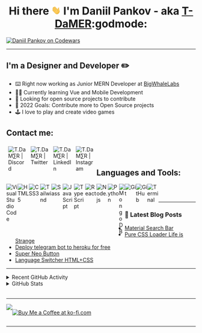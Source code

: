 <h1 align="center">Hi there&nbsp;<img src="https://raw.githubusercontent.com/ABSphreak/ABSphreak/master/gifs/Hi.gif" height="24"> I'm Daniil Pankov - aka <a href="https://t-damer.github.io/myPortfolio/#/">T-DaMER</a>:godmode:</h1> 


<!-- [![Website](https://img.shields.io/website?label=https://github.com/T-Damer/myPortfolio&style=for-the-badge&url=https%3A%2F%2Fhttps://github.com/T-Damer/myPortfolio)](https://github.com/T-Damer/myPortfolio) -->

<!-- <a href="https://stackoverflow.com/users/14385332/t-damer"><img src="https://stackoverflow.com/users/flair/14385332.png?theme=dark" width="208" height="58" alt="profile for T_DaMER at Stack Overflow, Q&amp;A for professional and enthusiast programmers" title="profile for T_DaMER at Stack Overflow, Q&amp;A for professional and enthusiast programmers"></a> -->

<a href="https://www.codewars.com/users/T_DaMER/"><img src="https://www.codewars.com/users/T_DaMER/badges/large" alt="Daniil Pankov on Codewars" title="Daniil Pankov on Codewars"></a>

---

## I'm a Designer and Developer ✏️

- ⌨️ Right now working as Junior MERN Developer at [BigWhaleLabs](https://github.com/BigWhaleLabs)
- 👨‍🎓 Currently learning Vue and Mobile Development
- 👀 Looking for open source projects to contribute
- 🏹 2022 Goals: Contribute more to Open Source projects
- 🕹️ I love to play and create video games

## Contact me:

[<img style="margin: 5px" align="left" alt="T.DaM∑R | Discord" width="50px" src="https://user-images.githubusercontent.com/49658988/147961619-e55ef10b-ac9a-42e9-b0ea-eea37e5b6674.png" />][discord]
[<img style="margin: 5px" align="left" alt="T.DaM∑R | Twitter" width="50px" src="https://user-images.githubusercontent.com/49658988/147961429-6bf4debe-f7b7-4fc2-b5f6-34c1d72eada6.png" />][twitter]
[<img style="margin: 5px" align="left" alt="T.DaM∑R | LinkedIn" width="50px" src="https://user-images.githubusercontent.com/49658988/147961472-41726a08-9490-4b09-b36d-65ba477e66c8.png" />][linkedin]
[<img style="margin: 5px" align="left" alt="T.DaM∑R | Instagram" width="50px" src="https://user-images.githubusercontent.com/49658988/147961566-4a14ac13-a434-4ee6-ba95-9c0305677847.png" />][instagram]

<br />
<br />

## Languages and Tools:

[<img align="left" alt="Visual Studio Code" width="30px" src="https://user-images.githubusercontent.com/49658988/147962349-8f85d228-bbbb-4378-859c-19bd8d554165.png" />][thisrepo]
[<img align="left" alt="HTML5" width="30px" src="https://user-images.githubusercontent.com/49658988/147962335-97f9f47e-9082-433c-8650-deac50c2dc08.png" />][thisrepo]
[<img align="left" alt="CSS3" width="30px" src="https://user-images.githubusercontent.com/49658988/147962309-c3100993-c758-46bb-9518-c353cf4fab47.png" />][thisrepo]
[<img align="left" alt="Tailwind" width="30px" src="https://user-images.githubusercontent.com/49658988/147962285-81f7664a-ccf9-4c1d-89d3-aaa83cac8e1f.png" />][thisrepo]
[<img align="left" alt="Sass" width="30px" src="https://user-images.githubusercontent.com/49658988/147962249-7bac51c8-061b-4248-94ce-29bb54d1e7e7.png" />][thisrepo]
[<img align="left" alt="JavaScript" width="30px" src="https://user-images.githubusercontent.com/49658988/147962219-24c88371-8fe3-4ae7-b367-553f429696bc.png" />][thisrepo]
[<img align="left" alt="TypeScript" width="30px" src="https://user-images.githubusercontent.com/49658988/147963173-63c79011-f036-4cab-b640-8a3302977481.png" />][thisrepo]
[<img align="left" alt="React" width="30px" src="https://user-images.githubusercontent.com/49658988/147962186-03112f17-c3dc-419d-9e03-b8f946a7f259.png" />][thisrepo]
[<img align="left" alt="Node.js" width="30px" src="https://user-images.githubusercontent.com/49658988/147962164-6c767b2d-ae62-4367-8432-5cf12c5da2c3.png" />][thisrepo]
[<img align="left" alt="Python" width="30px" src="https://user-images.githubusercontent.com/49658988/147962117-b3aa0885-26e3-4623-b97d-56a02ccbc6b0.png" />][thisrepo]
[<img align="left" alt="MongoDB" width="15px" src="https://user-images.githubusercontent.com/49658988/147962638-a8cf1459-370c-41a5-bc8f-3bb53fbec957.png" />][thisrepo]
[<img align="left" alt="Git" width="30px" src="https://user-images.githubusercontent.com/49658988/147962068-0df2df18-b71d-43ab-b493-eb68dd92976b.png" />][thisrepo]
[<img align="left" alt="GitHub" width="30px" src="https://user-images.githubusercontent.com/49658988/147961396-9758386d-92e0-4ee3-8903-9c6e3856f495.png"/>][thisrepo]
[<img align="left" alt="Terminal" width="30px" src="https://user-images.githubusercontent.com/49658988/147962041-c7cf07dd-9041-448e-8ca6-9d7421619cfa.png" />][thisrepo]

<br />
<br />

---

### 📕 Latest Blog Posts

<!-- BLOG-POST-LIST:START -->
- [Material Search Bar](https://dev.to/tdamer/material-search-bar-2l45)
- [Pure CSS Loader Life is Strange](https://dev.to/tdamer/pure-css-loader-life-is-strange-1bod)
- [Deploy telegram bot to heroku for free](https://dev.to/tdamer/deploy-telegram-bot-to-heroku-for-free-h67)
- [Super Neo Button](https://dev.to/tdamer/super-neo-button-4k74)
- [Language Switcher HTML+CSS](https://dev.to/tdamer/language-switcher-html-css-4flg)
<!-- BLOG-POST-LIST:END -->

---

<details>
  <summary>Recent GitHub Activity</summary>
  
<!--RECENT_ACTIVITY:start-->
1. 🎉 Merged PR [#2](https://github.com/T-Damer/3d-portfolio/pull/2) in [T-Damer/3d-portfolio](https://github.com/T-Damer/3d-portfolio)
2. 🎉 Merged PR [#12](https://github.com/T-Damer/fiber-portfolio/pull/12) in [T-Damer/fiber-portfolio](https://github.com/T-Damer/fiber-portfolio)
3. 🎉 Merged PR [#10](https://github.com/T-Damer/fiber-portfolio/pull/10) in [T-Damer/fiber-portfolio](https://github.com/T-Damer/fiber-portfolio)
4. 🎉 Merged PR [#11](https://github.com/T-Damer/fiber-portfolio/pull/11) in [T-Damer/fiber-portfolio](https://github.com/T-Damer/fiber-portfolio)
5. 🎉 Merged PR [#8](https://github.com/T-Damer/fiber-portfolio/pull/8) in [T-Damer/fiber-portfolio](https://github.com/T-Damer/fiber-portfolio)
<!--RECENT_ACTIVITY:end-->

<!--RECENT_ACTIVITY:last_update-->
Last Updated: Sunday, February 6th, 2022, 2:58:51 AM
<!--RECENT_ACTIVITY:last_update_end-->

</details>

<details>
  <summary>GitHub Stats</summary>
<img align="left" alt="T.DaM∑R's GitHub Stats" src="https://github-readme-stats.vercel.app/api?username=T-Damer&&show_icons=true&title_color=ffffff&icon_color=ffcc33&text_color=ffcc33&bg_color=151515" />
</details>

<br />

---

<div style="display: flex; flex-direction: row;">
<a href="https://www.buymeacoffee.com/tdamer"><img src="https://img.buymeacoffee.com/button-api/?text=Support me with a coffee&emoji=☕️&slug=tdamer&button_colour=ffcc33&font_colour=000&font_family=Lato&outline_colour=000&coffee_colour=000"></a>

<a href='https://ko-fi.com/L4L27UGGE' target='_blank'><img height='36' style='border:0px;height:36px;' src='https://cdn.ko-fi.com/cdn/kofi1.png?v=3' border='0' alt='Buy Me a Coffee at ko-fi.com' /></a>
</div>
  
---

[website]: https://t-damer.github.io/myPortfolio/#/
[discord]: https://discord.com/users/287475060493516810
[twitter]: https://twitter.com/True_Damer
[instagram]: https://www.instagram.com/t_damer/
[linkedin]: https://linkedin.com/in/t-damer
[thisrepo]: https://github.com/T-Damer/
